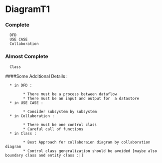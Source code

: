 # DiagramT1
### Complete
      DFD
      USE CASE
      Collaboration
### Almost Complete
      Class
      
      
      
####Some Additional Details :

      * in DFD : 
      
            * There must be a process between dataflow
            * There must be an input and output for  a datastore
      * in USE CASE :
      
            * Consider subsystem by subsystem
      * in Collaboration :
      
            * There must be one control class
            * Careful call of functions
      * in Class :
      
            * Best Approach for collaboraion diagram by collaboration diagram
            * Control class generalization should be avoided [maybe also boundary class and entity class :|]
